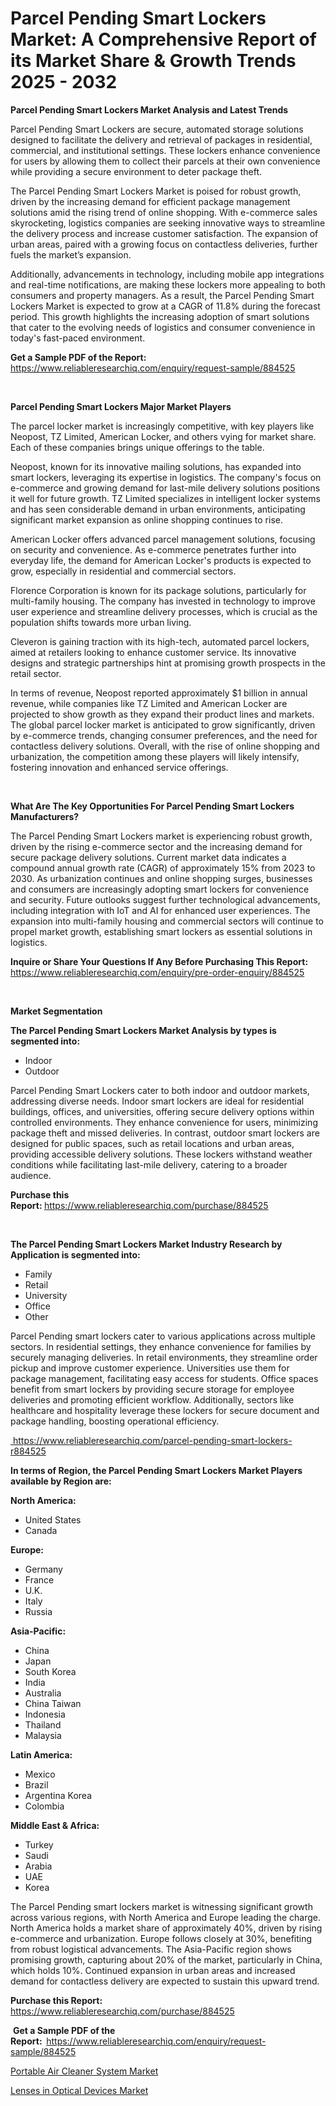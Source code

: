 <p><h1>Parcel Pending Smart Lockers Market: A Comprehensive Report of its Market Share & Growth Trends 2025 - 2032</h1></p><p><strong>Parcel Pending Smart Lockers Market Analysis and Latest Trends</strong></p>
<p><p>Parcel Pending Smart Lockers are secure, automated storage solutions designed to facilitate the delivery and retrieval of packages in residential, commercial, and institutional settings. These lockers enhance convenience for users by allowing them to collect their parcels at their own convenience while providing a secure environment to deter package theft.</p><p>The Parcel Pending Smart Lockers Market is poised for robust growth, driven by the increasing demand for efficient package management solutions amid the rising trend of online shopping. With e-commerce sales skyrocketing, logistics companies are seeking innovative ways to streamline the delivery process and increase customer satisfaction. The expansion of urban areas, paired with a growing focus on contactless deliveries, further fuels the market’s expansion. </p><p>Additionally, advancements in technology, including mobile app integrations and real-time notifications, are making these lockers more appealing to both consumers and property managers. As a result, the Parcel Pending Smart Lockers Market is expected to grow at a CAGR of 11.8% during the forecast period. This growth highlights the increasing adoption of smart solutions that cater to the evolving needs of logistics and consumer convenience in today's fast-paced environment.</p></p>
<p><strong>Get a Sample PDF of the Report:&nbsp;</strong> <a href="https://www.reliableresearchiq.com/enquiry/request-sample/884525?utm_campaign=1876&utm_medium=2&utm_source=Github&utm_content=ia&utm_term=09022025&utm_id=parcel-pending-smart-lockers">https://www.reliableresearchiq.com/enquiry/request-sample/884525</a></p>
<p>&nbsp;</p>
<p><strong>Parcel Pending Smart Lockers Major Market Players</strong></p>
<p><p>The parcel locker market is increasingly competitive, with key players like Neopost, TZ Limited, American Locker, and others vying for market share. Each of these companies brings unique offerings to the table.</p><p>Neopost, known for its innovative mailing solutions, has expanded into smart lockers, leveraging its expertise in logistics. The company's focus on e-commerce and growing demand for last-mile delivery solutions positions it well for future growth. TZ Limited specializes in intelligent locker systems and has seen considerable demand in urban environments, anticipating significant market expansion as online shopping continues to rise.</p><p>American Locker offers advanced parcel management solutions, focusing on security and convenience. As e-commerce penetrates further into everyday life, the demand for American Locker's products is expected to grow, especially in residential and commercial sectors.</p><p>Florence Corporation is known for its package solutions, particularly for multi-family housing. The company has invested in technology to improve user experience and streamline delivery processes, which is crucial as the population shifts towards more urban living.</p><p>Cleveron is gaining traction with its high-tech, automated parcel lockers, aimed at retailers looking to enhance customer service. Its innovative designs and strategic partnerships hint at promising growth prospects in the retail sector.</p><p>In terms of revenue, Neopost reported approximately $1 billion in annual revenue, while companies like TZ Limited and American Locker are projected to show growth as they expand their product lines and markets. The global parcel locker market is anticipated to grow significantly, driven by e-commerce trends, changing consumer preferences, and the need for contactless delivery solutions. Overall, with the rise of online shopping and urbanization, the competition among these players will likely intensify, fostering innovation and enhanced service offerings.</p></p>
<p>&nbsp;</p>
<p><strong>What Are The Key Opportunities For Parcel Pending Smart Lockers Manufacturers?</strong></p>
<p><p>The Parcel Pending Smart Lockers market is experiencing robust growth, driven by the rising e-commerce sector and the increasing demand for secure package delivery solutions. Current market data indicates a compound annual growth rate (CAGR) of approximately 15% from 2023 to 2030. As urbanization continues and online shopping surges, businesses and consumers are increasingly adopting smart lockers for convenience and security. Future outlooks suggest further technological advancements, including integration with IoT and AI for enhanced user experiences. The expansion into multi-family housing and commercial sectors will continue to propel market growth, establishing smart lockers as essential solutions in logistics.</p></p>
<p><strong>Inquire or Share Your Questions If Any Before Purchasing This Report:</strong> <a href="https://www.reliableresearchiq.com/enquiry/pre-order-enquiry/884525?utm_campaign=1876&utm_medium=2&utm_source=Github&utm_content=ia&utm_term=09022025&utm_id=parcel-pending-smart-lockers">https://www.reliableresearchiq.com/enquiry/pre-order-enquiry/884525</a></p>
<p>&nbsp;</p>
<p><strong>Market Segmentation</strong></p>
<p><strong>The Parcel Pending Smart Lockers Market Analysis by types is segmented into:</strong></p>
<p><ul><li>Indoor</li><li>Outdoor</li></ul></p>
<p><p>Parcel Pending Smart Lockers cater to both indoor and outdoor markets, addressing diverse needs. Indoor smart lockers are ideal for residential buildings, offices, and universities, offering secure delivery options within controlled environments. They enhance convenience for users, minimizing package theft and missed deliveries. In contrast, outdoor smart lockers are designed for public spaces, such as retail locations and urban areas, providing accessible delivery solutions. These lockers withstand weather conditions while facilitating last-mile delivery, catering to a broader audience.</p></p>
<p><strong>Purchase this Report:&nbsp;</strong><a href="https://www.reliableresearchiq.com/purchase/884525?utm_campaign=1876&utm_medium=2&utm_source=Github&utm_content=ia&utm_term=09022025&utm_id=parcel-pending-smart-lockers">https://www.reliableresearchiq.com/purchase/884525</a></p>
<p>&nbsp;</p>
<p><strong>The Parcel Pending Smart Lockers Market Industry Research by Application is segmented into:</strong></p>
<p><ul><li>Family</li><li>Retail</li><li>University</li><li>Office</li><li>Other</li></ul></p>
<p><p>Parcel Pending smart lockers cater to various applications across multiple sectors. In residential settings, they enhance convenience for families by securely managing deliveries. In retail environments, they streamline order pickup and improve customer experience. Universities use them for package management, facilitating easy access for students. Office spaces benefit from smart lockers by providing secure storage for employee deliveries and promoting efficient workflow. Additionally, sectors like healthcare and hospitality leverage these lockers for secure document and package handling, boosting operational efficiency.</p></p>
<p><a href="https://www.reliableresearchiq.com/parcel-pending-smart-lockers-r884525?utm_campaign=1876&utm_medium=2&utm_source=Github&utm_content=ia&utm_term=09022025&utm_id=parcel-pending-smart-lockers">&nbsp;https://www.reliableresearchiq.com/parcel-pending-smart-lockers-r884525</a></p>
<p><strong>In terms of Region, the Parcel Pending Smart Lockers Market Players available by Region are:</strong></p>
<p>
    <p> <strong> North America: </strong>
        <ul>
            <li>United States</li>
            <li>Canada</li>
        </ul>
        </p> 
    <p> <strong> Europe: </strong>
        <ul>
            <li>Germany</li>
            <li>France</li>
            <li>U.K.</li>
            <li>Italy</li>
            <li>Russia</li>
        </ul>
        </p> 
    <p> <strong> Asia-Pacific: </strong>
        <ul>
            <li>China</li>
            <li>Japan</li>
            <li>South Korea</li>
            <li>India</li>
            <li>Australia</li>
            <li>China Taiwan</li>
            <li>Indonesia</li>
            <li>Thailand</li>
            <li>Malaysia</li>
        </ul>
        </p> 
    <p> <strong> Latin America: </strong>
        <ul>
            <li>Mexico</li>
            <li>Brazil</li>
            <li>Argentina Korea</li>
            <li>Colombia</li>
        </ul>
        </p> 
    <p> <strong> Middle East & Africa: </strong>
        <ul>
            <li>Turkey</li>
            <li>Saudi</li>
            <li>Arabia</li>
            <li>UAE</li>
            <li>Korea</li>
        </ul>
    </p>
    </p>
<p><p>The Parcel Pending smart lockers market is witnessing significant growth across various regions, with North America and Europe leading the charge. North America holds a market share of approximately 40%, driven by rising e-commerce and urbanization. Europe follows closely at 30%, benefiting from robust logistical advancements. The Asia-Pacific region shows promising growth, capturing about 20% of the market, particularly in China, which holds 10%. Continued expansion in urban areas and increased demand for contactless delivery are expected to sustain this upward trend.</p></p>
<p><strong>Purchase this Report: </strong><a href="https://www.reliableresearchiq.com/purchase/884525?utm_campaign=1876&utm_medium=2&utm_source=Github&utm_content=ia&utm_term=09022025&utm_id=parcel-pending-smart-lockers">https://www.reliableresearchiq.com/purchase/884525</a></p>
<p>&nbsp;<strong>Get a Sample PDF of the Report:&nbsp;&nbsp;</strong><a href="https://www.reliableresearchiq.com/enquiry/request-sample/884525?utm_campaign=1876&utm_medium=2&utm_source=Github&utm_content=ia&utm_term=09022025&utm_id=parcel-pending-smart-lockers">https://www.reliableresearchiq.com/enquiry/request-sample/884525</a></p>
<p><strong></strong></p>
<p><p><a href="https://github.com/khanyearimse/Market-Research-Report-List-1/blob/main/portable-air-cleaner-system-market.md?utm_campaign=1876&utm_medium=2&utm_source=Github&utm_content=ia&utm_term=09022025&utm_id=parcel-pending-smart-lockers">Portable Air Cleaner System Market</a></p><p><a href="https://github.com/villeisgren/Market-Research-Report-List-1/blob/main/lenses-in-optical-devices-market.md?utm_campaign=1876&utm_medium=2&utm_source=Github&utm_content=ia&utm_term=09022025&utm_id=parcel-pending-smart-lockers">Lenses in Optical Devices Market</a></p></p>
